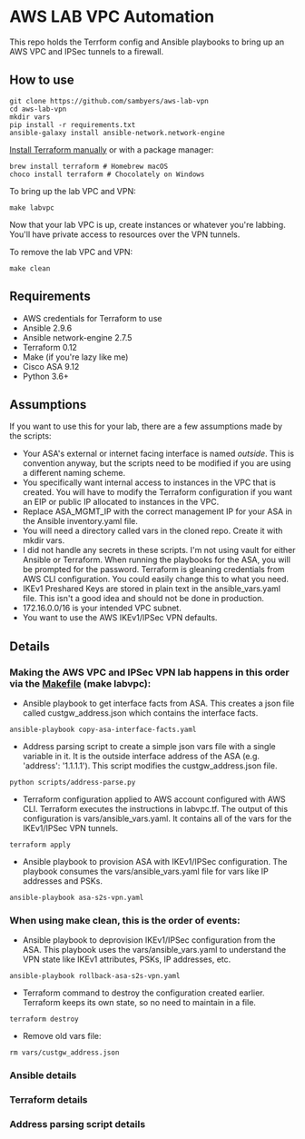 # AWS LAB VPC Automation
This repo holds the Terrform config and Ansible playbooks to bring up an AWS VPC and IPSec tunnels to a firewall.

## How to use
```
git clone https://github.com/sambyers/aws-lab-vpn
cd aws-lab-vpn
mkdir vars
pip install -r requirements.txt
ansible-galaxy install ansible-network.network-engine
```
[Install Terraform manually](https://learn.hashicorp.com/terraform/getting-started/install) or with a package manager:
```
brew install terraform # Homebrew macOS
choco install terraform # Chocolately on Windows
```

To bring up the lab VPC and VPN:
```
make labvpc
```
Now that your lab VPC is up, create instances or whatever you're labbing. You'll have private access to resources over the VPN tunnels.

To remove the lab VPC and VPN:
```
make clean
```

## Requirements
- AWS credentials for Terraform to use
- Ansible 2.9.6
- Ansible network-engine 2.7.5
- Terraform 0.12
- Make (if you're lazy like me)
- Cisco ASA 9.12
- Python 3.6+

## Assumptions
If you want to use this for your lab, there are a few assumptions made by the scripts:
- Your ASA's external or internet facing interface is named _outside_. This is convention anyway, but the scripts need to be modified if you are using a different naming scheme.
- You specifically want internal access to instances in the VPC that is created. You will have to modify the Terraform configuration if you want an EIP or public IP allocated to instances in the VPC.
- Replace ASA_MGMT_IP with the correct management IP for your ASA in the Ansible inventory.yaml file.
- You will need a directory called vars in the cloned repo. Create it with mkdir vars.
- I did not handle any secrets in these scripts. I'm not using vault for either Ansible or Terraform. When running the playbooks for the ASA, you will be prompted for the password. Terraform is gleaning credentials from AWS CLI configuration. You could easily change this to what you need.
- IKEv1 Preshared Keys are stored in plain text in the ansible_vars.yaml file. This isn't a good idea and should not be done in production.
- 172.16.0.0/16 is your intended VPC subnet.
- You want to use the AWS IKEv1/IPSec VPN defaults.

## Details
### Making the AWS VPC and IPSec VPN lab happens in this order via the [Makefile](/blob/master/Makefile) (make labvpc):

- Ansible playbook to get interface facts from ASA. This creates a json file called custgw_address.json which contains the interface facts.
```
ansible-playbook copy-asa-interface-facts.yaml
```
- Address parsing script to create a simple json vars file with a single variable in it. It is the outside interface address of the ASA (e.g. 'address': '1.1.1.1'). This script modifies the custgw_address.json file.
```
python scripts/address-parse.py
```
- Terraform configuration applied to AWS account configured with AWS CLI. Terraform executes the instructions in labvpc.tf. The output of this configuration is vars/ansible_vars.yaml. It contains all of the vars for the IKEv1/IPSec VPN tunnels.
```
terraform apply
```
- Ansible playbook to provision ASA with IKEv1/IPSec configuration. The playbook consumes the vars/ansible_vars.yaml file for vars like IP addresses and PSKs.
```
ansible-playbook asa-s2s-vpn.yaml
```

### When using make clean, this is the order of events:
- Ansible playbook to deprovision IKEv1/IPSec configuration from the ASA. This playbook uses the vars/ansible_vars.yaml to understand the VPN state like IKEv1 attributes, PSKs, IP addresses, etc.
```
ansible-playbook rollback-asa-s2s-vpn.yaml
```
- Terraform command to destroy the configuration created earlier. Terraform keeps its own state, so no need to maintain in a file.
```
terraform destroy
```
- Remove old vars file:
```
rm vars/custgw_address.json
```

### Ansible details

### Terraform details

### Address parsing script details